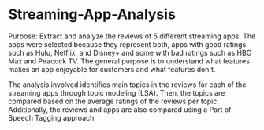 # Streaming-App-Analysis

Purpose: Extract and analyze the reviews of 5 different streaming apps. The apps were selected because they represent both, apps with good ratings such as Hulu, Netflix, and Disney+ and some with bad ratings such as HBO Max and Peacock TV. The general purpose is to understand what features makes an app enjoyable for customers and what features don't.

The analysis involved identifies main topics in the reviews for each of the streaming apps through topic modeling (LSA). Then, the topics are compared based on the average ratings of the reviews per topic. Additionally, the reviews and apps are also compared using a Part of Speech Tagging approach.
